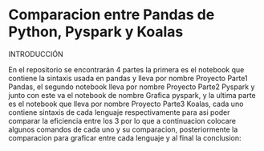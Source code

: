 # Comparacion entre Pandas de Python, Pyspark  y Koalas
INTRODUCCIÓN

En el repositorio se encontrarán 4 partes la primera es el notebook que contiene la sintaxis usada en pandas y lleva por nombre Proyecto Parte1 Pandas, el segundo notebook lleva por nombre Proyecto Parte2 Pyspark y junto con este va el notebook de nombre Grafica pyspark, y la ultima parte es el notebook que lleva por nombre Proyecto Parte3 Koalas, cada uno contiene sintaxis de cada lenguaje respectivamente para asi poder comparar la eficiencia entre los 3 por lo que a continuacion colocare algunos comandos de cada uno y su comparacion, posteriormente la comparacion para graficar entre cada lenguaje y al final la conclusion:
